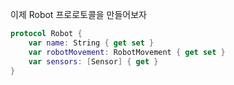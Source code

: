 이제 Robot 프로로토콜을 만들어보자

```swift
protocol Robot {
    var name: String { get set }
    var robotMovement: RobotMovement { get set }
    var sensors: [Sensor] { get }
}
```
